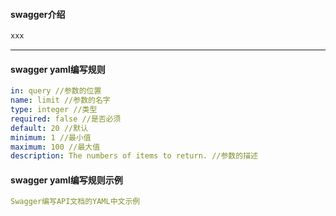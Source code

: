 #### swagger介绍
```markdown
xxx
```
---
#### swagger yaml编写规则
```yaml
in: query //参数的位置
name: limit //参数的名字
type: integer //类型
required: false //是否必须
default: 20 //默认
minimum: 1 //最小值
maximum: 100 //最大值
description: The numbers of items to return. //参数的描述
```

#### swagger yaml编写规则示例
```yaml
Swagger编写API文档的YAML中文示例
```